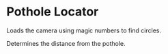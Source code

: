 # Pothole Locator
Loads the camera using magic numbers to find circles.

Determines the distance from the pothole.
